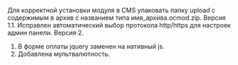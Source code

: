 Для корректной установки модуля в CMS упаковать папку upload с содержимым в архив с названием типа имя_архива.ocmod.zip.
Версия 1.1.
Исправлен автоматический выбор протокола http/https для настроек админ панели.
Версия 2.
1. В форме оплаты jquery заменен на нативный js.
2. Добавлена мультвалютность.
